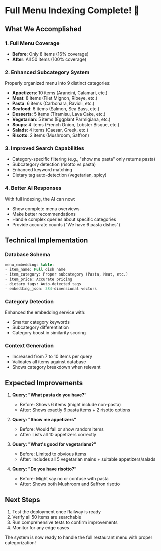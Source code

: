 # Full Menu Indexing Complete! 🎉

## What We Accomplished

### 1. **Full Menu Coverage**
- **Before**: Only 8 items (16% coverage)
- **After**: All 50 items (100% coverage)

### 2. **Enhanced Subcategory System**
Properly organized menu into 9 distinct categories:
- **Appetizers**: 10 items (Arancini, Calamari, etc.)
- **Meat**: 8 items (Filet Mignon, Ribeye, etc.)
- **Pasta**: 6 items (Carbonara, Ravioli, etc.)
- **Seafood**: 6 items (Salmon, Sea Bass, etc.)
- **Desserts**: 5 items (Tiramisu, Lava Cake, etc.)
- **Vegetarian**: 5 items (Eggplant Parmigiana, etc.)
- **Soups**: 4 items (French Onion, Lobster Bisque, etc.)
- **Salads**: 4 items (Caesar, Greek, etc.)
- **Risotto**: 2 items (Mushroom, Saffron)

### 3. **Improved Search Capabilities**
- Category-specific filtering (e.g., "show me pasta" only returns pasta)
- Subcategory detection (risotto vs pasta)
- Enhanced keyword matching
- Dietary tag auto-detection (vegetarian, spicy)

### 4. **Better AI Responses**
With full indexing, the AI can now:
- Show complete menu overviews
- Make better recommendations
- Handle complex queries about specific categories
- Provide accurate counts ("We have 6 pasta dishes")

## Technical Implementation

### Database Schema
```sql
menu_embeddings table:
- item_name: Full dish name
- item_category: Proper subcategory (Pasta, Meat, etc.)
- item_price: Accurate pricing
- dietary_tags: Auto-detected tags
- embedding_json: 384-dimensional vectors
```

### Category Detection
Enhanced the embedding service with:
- Smarter category keywords
- Subcategory differentiation
- Category boost in similarity scoring

### Context Generation
- Increased from 7 to 10 items per query
- Validates all items against database
- Shows category breakdown when relevant

## Expected Improvements

1. **Query: "What pasta do you have?"**
   - Before: Shows 6 items (might include non-pasta)
   - After: Shows exactly 6 pasta items + 2 risotto options

2. **Query: "Show me appetizers"**
   - Before: Would fail or show random items
   - After: Lists all 10 appetizers correctly

3. **Query: "What's good for vegetarians?"**
   - Before: Limited to obvious items
   - After: Includes all 5 vegetarian mains + suitable appetizers/salads

4. **Query: "Do you have risotto?"**
   - Before: Might say no or confuse with pasta
   - After: Shows both Mushroom and Saffron risotto

## Next Steps

1. Test the deployment once Railway is ready
2. Verify all 50 items are searchable
3. Run comprehensive tests to confirm improvements
4. Monitor for any edge cases

The system is now ready to handle the full restaurant menu with proper categorization!